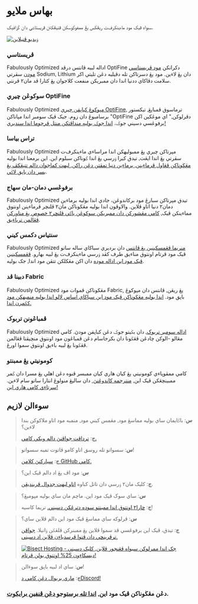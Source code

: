 # بهاس ملايو

سبواه ڤيک مود ماءينکرف‌ت ريڠکس يڠ ممفوکوسکن ڤنيڠکتن ڤريستاسي دان ݢرافيک.

[![ۏيديو ڤنيلاين](https://img.youtube.com/vi/bb8G9X5Q_4I/hqdefault.jpg)](https://www.youtube.com/watch?v=bb8G9X5Q_4I)

### ڤريستاسي

Fabulously Optimized اداله لبيه ڤانتس درڤد OptiFine دکرانکن [مود ڤريستاسي مودن][1] سڤرتي Sodium⹁ Lithium دان يڠ لاءين. مود يڠ دسرتاکن تله دڤيليه دڠن تليتي اڬر سلامت دڤاکاي ددنيا اندا دان ممبريکن منفعت کلاجوان يڠ کتارا ڤد مان٢ ڤرنتي.

### سوکوڠن چيري OptiFine

Fabulously Optimized [مپوکوڠ کباپقن چيري OptiFine][2]⹁ ترماسوق ڤمبايڠ⹁ تيكستور برسامبوڠ دان زوم. جيک ڤيک سومبر اندا مپاتاکن "OptiFine دڤرلوکن⹁" اي موڠکين اکن برفوڠسي دسيني جوݢ. [اندا جوݢ بوليه منداڤتکن منتل ڤرچوما اندا سنديري!][3]

### تراس بياسا

Fabulously Optimized مپرتاکن چيري يڠ ممبوليهکن اندا مراساءي ماءينکرف‌ت سڤرتي يڠ اندا ايڠت⹁ تيدق کيرا ۏرسي يڠ اندا ݢوناکن سبلوم اين. اين برمعنا اندا بوليه [مڠڬوناکن ڤڠاول ڤرماءينن⹁ برماءين دنيا تمڤتن دڠن راکن⹁ ليهت کماجوان دالم تتيڠکڤ يڠ بسر دان باپق لاݢي][4].

### برفوڠسي دمان-مان سهاج

Fabulously Optimized تيدق مپرتاکن سبارڠ مود برکاندوڠن، جادي اندا بوليه برماءين دمان٢ دنيا اتاو ڤلاين. والاوڤون اندا بوليه مڠڬوناکن مان٢ ڤلنچر ڤرماءينن اونتوق مماءينکن ڤيک⹁ [کامي مڠشورکن دان ممبريکن سوکوڠن باݢي ڤلنچر٢ خصوص يڠ مناورکن ڤڠالمن ترباءيق][5].

### سنتياس دكمس کيني

Fabulously Optimized [منريما ڤڠمسكينين يڠ ڤانتس][6] دان برديري سباڬاي ساله ساتو ڤيک مود ڤرتام اونتوق مناءيق طرف کڤد ۏرسي ماءينکرف‌ت يڠ لبيه بهارو. [ڤڠمسكينين ڤيک مود اين اداله موده][7] دان اکن مڠکلکن تتڤن مود اندا⹁ جک بوليه.

### دبينا ڤد Fabric

Fabulously Optimized مڠڬوناکن ڤموات مود Fabric, يڠ ريڠن⹁ ڤانتس دان مپوکوڠ باپق مود. [اندا بوليه مڠڬوناکن ڤيک مود اين سباڬاي اساس لالو اندا بوليه منمبهکن مود کݢمرن اندا.][8]

### ڤمباڠونن تربوک

Fabulously Optimized [اداله سومبر تربوک][9]⹁ دان بݢيتو جوݢ دڠن کباپقن مودڽ. کامي مڠالو -الوکن چادڠن ڤڠݢونا دان بکرجاسام دڠن ڤمباڠون مود اونتوق منچيڤتا ڤڠالمن ڤڠݢونا يڠ لبيه باءيق اونتوق سموا اورڠ.

### کومونيتي يڠ ممبنتو

کامي ممڤوپاءي کومونيتي يڠ کيان هاري کيان ممبسر ڤنوه دڠن اهلي يڠ مسرا دان ݢمر ممبينچڠکن ڤيک اين⹁ [منترجمه کاندوڠنڽ][10], دان ساليڠ منولوڠ انتارا ساتو سام لاءين. [سرتاءي کامي هاري اين!][11]

## سوءالن لازيم

> **س**: باݢايمان ساي بوليه مماسڠ مود⹁ مڠمس کيني مود⹁ منمبه مود اتاو ملاکوکن بندا لاءين؟
> 
> **ج**: [ترداڤت جواڤنڽ دالم ويكي کامي.][12]


> **س**: سسواتو تله روسق اتاو کامو ڤاتوت تمبه سسواتو!
> 
> **ج**: [سيارکنڽ کلامن GitHub کامي.][9]


> **س**: مود اڤ يڠ اد دالم ڤيک اين؟
> 
> **ج**: کليک مان٢ ۏرسي دان تاتل کباوه [اتاو ليهت جدوال ڤربنديڠن][1].


> **س**: ساي سوک ڤيک مود اين. ماچم مان ساي بوليه مپومبڠ؟
> 
> **ج**: [چارا٢ اونتوق اندا ممبنتو سوده دترڠکن دسيني.][13] تريما کاسيه!


> **س**: ڤرلوکه ساي مماسڠ ڤيک مود اين دالم ڤلاين ساي؟
> 
> **ج**: تيدق، ڤيک اين برفوڠسي ڤد سموا ڤلاين يڠ ممبنرکن ڤلڠݢن ۏانيلا. [ جواڤن ترڤرينچي دان ڤتوا ڤرسدياءن ڤلاين اد دسيني.][14]
> 
> [![Bisect Hosting](https://i.ibb.co/gr9mSxW/image.png) جک اندا ممرلوکن سبواه ڤڠنجور ڤلاين⹁ کليک دسيني - ديسکاءون 25% اونتوق بولن ڤرتام!][15]


> **س**: ساي اد لبيه باپق سوءالن!
> 
> **ج**: [ماري بربوال دڠن کامي دDiscord!][11]

### دڠن مڠڬوناکن ڤيک مود اين⹁ [اندا تله برستوجو دڠن ڤنفين برايکوت][16].

[1]: https://github.com/Fabulously-Optimized/fabulously-optimized/blob/main/INCLUDED-MODS.md#smooth

[1]: https://github.com/Fabulously-Optimized/fabulously-optimized/blob/main/INCLUDED-MODS.md#smooth
[2]: https://wiki.download.fo/readme/give-up-optifine
[3]: https://wiki.download.fo/readme/free-cape
[4]: https://github.com/Fabulously-Optimized/fabulously-optimized/blob/main/INCLUDED-MODS.md#functional
[5]: https://github.com/Fabulously-Optimized/fabulously-optimized#downloads
[6]: https://download.fo/changelog
[7]: https://wiki.download.fo/readme/update-instructions
[8]: https://wiki.download.fo/readme/adding-more-mods
[9]: https://download.fo/github
[9]: https://download.fo/github
[10]: https://download.fo/translate
[11]: https://download.fo/discord
[11]: https://download.fo/discord
[12]: https://wiki.download.fo
[13]: https://download.fo/thanks
[14]: https://wiki.download.fo/readme/server-setup
[15]: https://download.fo/host
[16]: https://download.fo/terms
